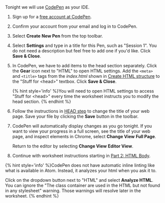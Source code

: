 Tonight we will use [CodePen](https://codepen.io) as your IDE.

1. Sign up for a [free account at CodePen](https://codepen.io/accounts/signup/user/free).

1. Confirm your account from your email and log in to CodePen.

1. Select **Create** <i class="fa fa-long-arrow-right"></i> **New Pen** from the top toolbar.

1. Select **Settings** and type in a title for this Pen, such as "Session 1". You do not need a description but feel free to add one if you'd like. Click **Save & Close**.

1. In CodePen, we have to add items to the head section separately. Click the **Gear** icon next to "HTML" to open HTML settings. Add the `<meta>` and `<title>` tags from the _index.html_ shown in [Create HTML structure](#structure) to the "Stuff for &lt;head&gt;" textbox. Click **Save & Close**.

    {% hint style='info' %}You will need to open HTML settings to access "Stuff for &lt;head&gt;" every time the worksheet instructs you to modify the head section.
{% endhint %}

1. Follow the instructions in [HEAD step](#head) to change the title of your web page. Save your file by clicking the **Save** button in the toolbar.

1. CodePen will automatically display changes as you go tonight. If you want to view your progress in a full screen, see the title of your web page, and inspect elements in Chrome, select **Change View** <i class="fa fa-long-arrow-right"></i> **Full Page**. 
   
   Return to the editor by selecting **Change View** <i class="fa fa-long-arrow-right"></i> **Editor View**.  

1. Continue with worksheet instructions starting in [Part 2: HTML Body](../worksheet-2-body-paragraph).

{% hint style='info' %}CodePen does not have automatic inline linting like what is available in Atom. Instead, it analyzes your html when you ask it to. 

Click on the dropdown button next to "HTML" and select **Analyze HTML**. You can ignore the "The class container are used in the HTML but not found in any stylesheet" warning. Those warnings will resolve later in the worksheet.
{% endhint %}
